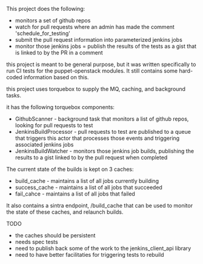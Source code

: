 This project does the following:

  - monitors a set of github repos
  - watch for pull requests where an admin has made the comment 'schedule_for_testing'
  - submit the pull request information into parameterized jenkins jobs
  - monitor those jenkins jobs
  = publish the results of the tests as a gist that is linked to by the PR in a comment


this project is meant to be general purpose, but it was written specifically to run CI tests for the puppet-openstack  modules. It still contains some hard-coded information based on this.

this project uses torquebox to supply the MQ, caching, and background tasks.

it has the following torquebox components:

- GithubScanner - background task that monitors a list of github repos, looking for pull requests to test
- JenkinsBuildProcessor - pull requests to test are published to a queue that triggers this actor
that processes those events and triggering associated jenkins jobs
- JenkinsBuildWatcher - monitors those jenkins job builds, publishing the results to a gist linked to by the pull request when completed

The current state of the builds is kept on 3 caches:

- build_cache - maintains a list of all jobs currently building
- success_cache - maintains a list of all jobs that succeeded
- fail_cahce - maintains a list of all jobs that failed

It also contains a sintra endpoint, /build_cache that can be used to monitor the state of these caches, and relaunch builds.

TODO

- the caches should be persistent
- needs spec tests
- need to publish back some of the work to the jenkins_client_api library
- need to have better facilitaties for triggering tests to rebuild
